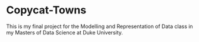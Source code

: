 # Copycat-Towns
This is my final project for the Modelling and Representation of Data class in my Masters of Data Science at Duke University.

